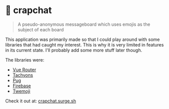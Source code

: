 # 💩 crapchat

> A pseudo-anonymous messageboard which uses emojis as the subject of each board

This application was primarily made so that I could play around with some libraries
that had caught my interest. This is why it is very limited in features in its current state.
I'll probably add some more stuff later though.

The libraries were:
- [Vue Router](https://github.com/vuejs/vue-router)
- [Tachyons](https://github.com/tachyons-css/tachyons)
- [Pug](https://github.com/pugjs/pug)
- [Firebase](https://github.com/firebase/firebase-js-sdk)
- [Twemoji](https://github.com/twitter/twemoji)

Check it out at: [crapchat.surge.sh](http://crapchat.surge.sh)
